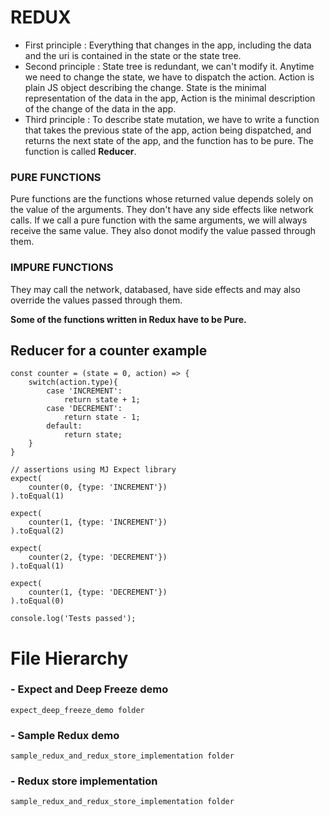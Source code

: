 # REDUX

- First principle   : Everything that changes in the app, including the data and the uri is contained in the state or the state tree.
- Second principle  : State tree is redundant, we can't modify it. Anytime we need to change the state, we have to dispatch the action. Action is plain JS object describing the change. State is the minimal representation of the data in the app, Action is the minimal description of the change of the data in the app. 
- Third principle   : To describe state mutation, we have to write a function that takes the previous state of the app, action being dispatched, and returns the next state of the app, and the function has to be pure. The function is called **Reducer**.


### PURE FUNCTIONS
Pure functions are the functions whose returned value depends solely on the value of the arguments. They don't have any side effects like network calls. If we call a pure function with the same arguments, we will always receive the same value. They also donot modify the value passed through them.

### IMPURE FUNCTIONS
They may call the network, databased, have side effects and may also override the values passed through them.

**Some of the functions written in Redux have to be Pure.**


## Reducer for a counter example

``` 
const counter = (state = 0, action) => {
    switch(action.type){
        case 'INCREMENT':
            return state + 1;
        case 'DECREMENT':
            return state - 1;
        default:
            return state;
    }
}

// assertions using MJ Expect library
expect(
    counter(0, {type: 'INCREMENT'})
).toEqual(1)

expect(
    counter(1, {type: 'INCREMENT'})
).toEqual(2)

expect(
    counter(2, {type: 'DECREMENT'})
).toEqual(1)

expect(
    counter(1, {type: 'DECREMENT'})
).toEqual(0)

console.log('Tests passed'); 
```



# File Hierarchy

### - **Expect and Deep Freeze demo**
    expect_deep_freeze_demo folder
### - **Sample Redux demo**
    sample_redux_and_redux_store_implementation folder
### - **Redux store implementation**
    sample_redux_and_redux_store_implementation folder
